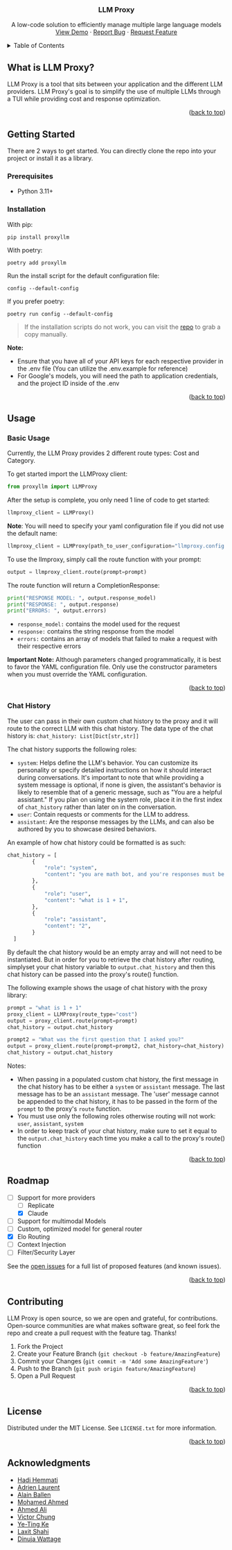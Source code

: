 <a name="readme-top"></a>

<h3 align="center">LLM Proxy</h3>

  <p align="center">
    A low-code solution to efficiently manage multiple large language models
    <br />
<!--     <a href="https://github.com/github_username/repo_name"><strong>Explore the docs »</strong></a> -->
<!--     <br />
    <br /> -->
    <a href="https://youtube.com">View Demo</a>
    ·
    <a href="https://github.com/llm-proxy/llm-proxy/issues">Report Bug</a>
    ·
    <a href="https://github.com/llm-proxy/llm-proxy/issues">Request Feature</a>
  </p>
</div>

<!-- TABLE OF CONTENTS -->
<details>
  <summary>Table of Contents</summary>
  <ol>
    <li>
      <a href="#about-the-project">About The Project</a>
    </li>
    <li>
      <a href="#getting-started">Getting Started</a>
      <ul>
        <li><a href="#prerequisites">Prerequisites</a></li>
        <li><a href="#installation">Installation</a></li>
      </ul>
    </li>
    <li><a href="#usage">Usage</a></li>
    <li><a href="#roadmap">Roadmap</a></li>
    <li><a href="#contributing">Contributing</a></li>
    <li><a href="#license">License</a></li>
    <!--  <li><a href="#contact">Contact</a></li>-->
   <!--  <li><a href="#contributors">Contributors</a></li>-->
  </ol>
</details>

<!-- ABOUT THE PROJECT -->

## What is LLM Proxy?

LLM Proxy is a tool that sits between your application and the different LLM providers. LLM Proxy's goal is to simplify the use of multiple LLMs through a TUI while providing cost and response optimization.

<p align="right">(<a href="#readme-top">back to top</a>)</p>

<!-- GETTING STARTED -->

## Getting Started

There are 2 ways to get started. You can directly clone the repo into your project or install it as a library.

### Prerequisites

- Python 3.11+

<!-- ### Local Installation -->
<!---->
<!-- If you want to test the LLM Proxy you can use the following steps: -->
<!---->
<!-- 1. Clone the repository into the project of your choice -->
<!---->
<!-- ```shell -->
<!-- git clone https://github.com/llm-proxy/llm-proxy.git -->
<!-- ``` -->
<!---->
<!-- 2. Ensure that you have a `llmproxy.config.yaml` file set up in the root directory of your project -->
<!-- 3. Ensure that you have all of your API keys for each respective provider setup (You can utilize the .env.example for reference) -->
<!-- 4. Ensure that you only have providers and API keys for models you want active -->
<!---->
<!-- **Note:** For Google's models, you will need the path to application credentials, and the project ID inside of the .env -->
<!---->
<!-- <p align="right">(<a href="#readme-top">back to top</a>)</p> -->

### Installation

With pip:

```shell
pip install proxyllm
```

With poetry:

```shell
poetry add proxyllm
```

Run the install script for the default configuration file:

```shell
config --default-config
```

If you prefer poetry:

```shell
poetry run config --default-config
```

> If the installation scripts do not work, you can visit the [repo](https://github.com/llm-proxy/llm-proxy/blob/main/llmproxy.config.yml) to grab a copy manually.

**Note:**

- Ensure that you have all of your API keys for each respective provider in the .env file (You can utilize the .env.example for reference)
- For Google's models, you will need the path to application credentials, and the project ID inside of the .env

<p align="right">(<a href="#readme-top">back to top</a>)</p>

## Usage
### Basic Usage
Currently, the LLM Proxy provides 2 different route types: Cost and Category.

To get started import the LLMProxy client:

```python
from proxyllm import LLMProxy
```

After the setup is complete, you only need 1 line of code to get started:

```python
llmproxy_client = LLMProxy()
```

**Note**: You will need to specify your yaml configuration file if you did not use the default name:

```python
llmproxy_client = LLMProxy(path_to_user_configuration="llmproxy.config.yml")
```

To use the llmproxy, simply call the route function with your prompt:

```python
output = llmproxy_client.route(prompt=prompt)
```

The route function will return a CompletionResponse:

```python
print("RESPONSE MODEL: ", output.response_model)
print("RESPONSE: ", output.response)
print("ERRORS: ", output.errors)
```

- `response_model:` contains the model used for the request
- `response:` contains the string response from the model
- `errors:` contains an array of models that failed to make a request with their respective errors

**Important Note:** Although parameters changed programmatically, it is best to favor the YAML configuration file. Only use the constructor parameters when you must override the YAML configuration.

<!-- _For more examples, please refer to the [Documentation](https://example.com)_ -->

<p align="right">(<a href="#readme-top">back to top</a>)</p>

### Chat History
The user can pass in their own custom chat history to the proxy and it will route to the correct LLM with this chat history.
The data type of the chat history is:
`chat_history: List[Dict[str,str]]`

The chat history supports the following roles:
- `system`: Helps define the LLM's behavior. You can customize its personality or specify detailed instructions on how it should interact during conversations. It's important to note that while providing a system message is optional, if none is given, the assistant's behavior is likely to resemble that of a generic message, such as "You are a helpful assistant." If you plan on using the system role, place it in the first index of `chat_history` rather than later on in the conversation.
- `user`: Contain requests or comments for the LLM to address. 
- `assistant`: Are the response messages by the LLMs, and can also be authored by you to showcase desired behaviors.

An example of how chat history could be formatted is as such:

```python
chat_history = [
        {
            "role": "system",
            "content": "you are math bot, and you're responses must be short and sweet",
        },
        {
            "role": "user",
            "content": "what is 1 + 1",
        },
        {
            "role": "assistant",
            "content": "2",
        }
  ]
```

By default the chat history would be an empty array and will not need to be instantiated. But in order for you to retrieve the chat history after routing, simplyset your chat history variable to `output.chat_history` and then this chat history can be passed into the proxy's route() function.

The following example shows the usage of chat history with the proxy library:

```python
prompt = "what is 1 + 1"
proxy_client = LLMProxy(route_type="cost")
output = proxy_client.route(prompt=prompt)
chat_history = output.chat_history

prompt2 = "What was the first question that I asked you?"
output = proxy_client.route(prompt=prompt2, chat_history=chat_history)
chat_history = output.chat_history
```

Notes:
- When passing in a populated custom chat history, the first message in the chat history has to be either a `system` or `assistant` message. The last message has to be an `assistant` message.  The 'user' message cannot be appended to the chat history, it has to be passed in the form of the `prompt` to the proxy's `route` function.
- You must use only the following roles otherwise routing will not work: `user`, `assistant`, `system` 
- In order to keep track of your chat history, make sure to set it equal to the `output.chat_history` each time you make a call to the proxy's route() function

<p align="right">(<a href="#readme-top">back to top</a>)</p>

<!-- ROADMAP -->
## Roadmap

- [ ] Support for more providers
  - [ ] Replicate
  - [x] Claude
- [ ] Support for multimodal Models
- [ ] Custom, optimized model for general router
- [x] Elo Routing
- [ ] Context Injection
- [ ] Filter/Security Layer

See the [open issues](https://github.com/llm-proxy/llm-proxy/issues) for a full list of proposed features (and known issues).

<p align="right">(<a href="#readme-top">back to top</a>)</p>

<!-- CONTRIBUTING -->

## Contributing

LLM Proxy is open source, so we are open and grateful, for contributions. Open-source communities are what makes software great, so feel fork the repo and create a pull request with the feature tag. Thanks!

1. Fork the Project
2. Create your Feature Branch (`git checkout -b feature/AmazingFeature`)
3. Commit your Changes (`git commit -m 'Add some AmazingFeature'`)
4. Push to the Branch (`git push origin feature/AmazingFeature`)
5. Open a Pull Request

<p align="right">(<a href="#readme-top">back to top</a>)</p>

<!-- LICENSE -->

## License

Distributed under the MIT License. See `LICENSE.txt` for more information.

<p align="right">(<a href="#readme-top">back to top</a>)</p>

<!-- CONTACT -->
<!-- ## Contact

Your Name - [@twitter_handle](https://twitter.com/twitter_handle) - email@email_client.com

Project Link: [https://github.com/github_username/repo_name](https://github.com/github_username/repo_name)

<p align="right">(<a href="#readme-top">back to top</a>)</p> -->

<!-- ACKNOWLEDGMENTS -->
## Acknowledgments
- [Hadi Hemmati](https://www.linkedin.com/in/hhemmati/)
- [Adrien Laurent](https://www.linkedin.com/in/adrienlaurent/)
- [Alain Ballen](https://www.linkedin.com/in/alain-ballen/)
- [Mohamed Ahmed](https://www.linkedin.com/in/mohamed-ahmed-soft-eng/)
- [Ahmed Ali](https://www.linkedin.com/in/ahmed-ali00/)
- [Victor Chung](https://www.linkedin.com/in/victor-chung-ca/)
- [Ye-Ting Ke](https://www.linkedin.com/in/yi-ting-ke-8563a5204/)
- [Laxit Shahi](https://www.linkedin.com/in/laxitshahi/)
- [Dinuja Wattage](https://www.linkedin.com/in/dinuja-wattage/)

<!-- <p align="right">(<a href="#readme-top">back to top</a>)</p>-->
